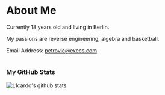 # About Me

Currently 18 years old and living in Berlin.

My passions are reverse engineering, algebra and basketball.

Email Address: [petrovic@execs.com](mailto:petrovic@execs.com)

#

### My GitHub Stats

![L1cardo's github stats](https://github-readme-stats.vercel.app/api?username=petrovicni&show_icons=true)

#
